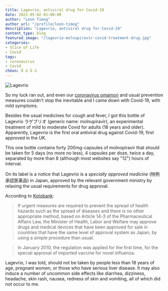 ```yaml
---
title: Lagevrio, antiviral drug for Covid-19
date: 2022-05-02 01:00:00
author: "Leon Timog"
author_url: "/profile/leon-timog"
description: "Lagevrio, antiviral drug for Covid-19"
content_type: blog
featured_image: "/lagevrio-mo​lnupiravir-covid-treatment-drug.jpg"
categories:
- Slice of Life
- Covid
tags:
- coronavirus
- Covid
chōon: Ō ō Ū ū
---
```

![Lagevrio](lagevrio-mo​lnupiravir-covid-treatment-drug.jpg "Lagevrio, Covid-19 treatment drug")

So my luck ran out, and even our [coronavirus omamori](https://timog.org/our-home-coronavirus-omamori-protecting-us-from-covid/) and usual prevention measures couldn't stop the inevitable and I came down with Covid-19, with mild symptoms.

Besides the usual medicines for cough and fever, I got this bottle of Lagevrio ラゲブリオ (generic name: molnupiravir), an experimental treatment of mild to moderate Covid for adults (18 years and older). Apparently, Lagevrio is the first oral antiviral drug against Covid-19, first approved in the UK.

This one bottle contains forty 200mg-capsules of molnopiravir that should be taken for 5 days (no more no less), 4 capsules per doze, twice a day, separated by more than 8 (although most websites say "12") hours of interval.

On its label is a notice that Lagevrio is a *specially approved medicine* (特例承認医薬品) in Japan, approved by the relevant government ministry by relaxing the usual requirements for drug approval.

According to [Kotobank](https://kotobank.jp/word/%E7%89%B9%E4%BE%8B%E6%89%BF%E8%AA%8D-583042):

>If urgent measures are required to prevent the spread of health hazards such as the spread of diseases and there is no other appropriate method, based on Article 14-3 of the Pharmaceutical Affairs Law, the Minister of Health, Labor and Welfare may approve drugs and medical devices that have been approved for sale in countries that have the same level of approval system as Japan, by using a simple procedure than usual.

>In January 2010, the regulation was applied for the first time, for the special approval of imported vaccine for novel influenza.

Lagevrio, I was told, should not be taken by people less than 18 years of age, pregnant women, or those who have serious liver disease. It may also induce a number of uncommon side effects like diarrhea, dizziness, headache, skin rash, nausea, redness of skin and vomiting, all of which did not occur to me.